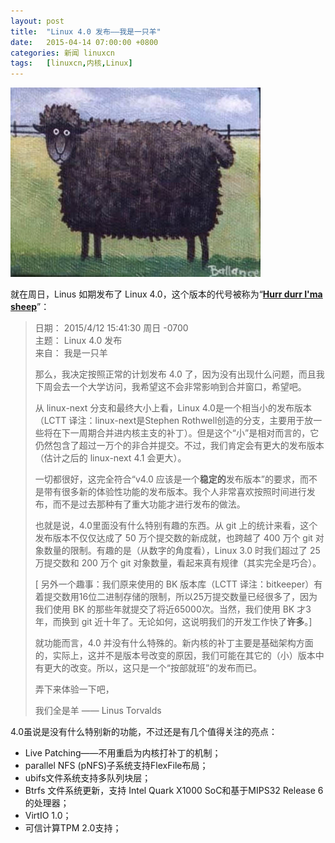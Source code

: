 ```yaml
---
layout: post
title:	"Linux 4.0 发布——我是一只羊"
date:	2015-04-14 07:00:00 +0800 
categories:	新闻 linuxcn 
tags:	[linuxcn,内核,Linux]
---
```



![](/Asserts/Images/album/201504/13/225922hlubukzpd9n7k1ab.jpg)


就在周日，Linus 如期发布了 Linux 4.0，这个版本的代号被称为“**[Hurr durr I'ma sheep](https://imasheep.hurrdurr.org/)**”：



> 
> 日期： 2015/4/12 15:41:30 周日 -0700  
> 主题： Linux 4.0 发布  
> 来自： 我是一只羊
> 
> 
>   
> 那么，我决定按照正常的计划发布 4.0 了，因为没有出现什么问题，而且我下周会去一个大学访问，我希望这不会非常影响到合并窗口，希望吧。
> 
> 
> 从 linux-next 分支和最终大小上看，Linux 4.0是一个相当小的发布版本（LCTT 译注：linux-next是Stephen Rothwell创造的分支，主要用于放一些将在下一周期合并进内核主支的补丁）。但是这个“小”是相对而言的，它仍然包含了超过一万个的非合并提交。不过，我们肯定会有更大的发布版本（估计之后的 linux-next 4.1 会更大）。
> 
> 
> 一切都很好，这完全符合“v4.0 应该是一个**稳定的**发布版本”的要求，而不是带有很多新的体验性功能的发布版本。我个人非常喜欢按照时间进行发布，而不是过去那种有了重大功能才进行发布的做法。
> 
> 
> 也就是说，4.0里面没有什么特别有趣的东西。从 git 上的统计来看，这个发布版本不仅仅达成了 50 万个提交数的新成就，也跨越了 400 万个 git 对象数量的限制。有趣的是（从数字的角度看），Linux 3.0 时我们超过了 25 万提交数和 200 万个 git 对象数量，看起来真有规律（其实完全是巧合）。
> 
> 
> [ 另外一个趣事：我们原来使用的 BK 版本库（LCTT 译注：bitkeeper）有着提交数用16位二进制存储的限制，所以25万提交数量已经很多了，因为我们使用 BK 的那些年就提交了将近65000次。当然，我们使用 BK 才3年，而换到 git 近十年了。无论如何，这说明我们的开发工作快了**许多**。]
> 
> 
> 就功能而言，4.0 并没有什么特殊的。新内核的补丁主要是基础架构方面的，实际上，这并不是版本号改变的原因，我们可能在其它的（小）版本中有更大的改变。所以，这只是一个“按部就班”的发布而已。
> 
> 
> 弄下来体验一下吧，
> 
> 
> 我们全是羊 —— Linus Torvalds 
> 
> 
> 


4.0虽说是没有什么特别新的功能，不过还是有几个值得关注的亮点：


* Live Patching——不用重启为内核打补丁的机制；
* parallel NFS (pNFS)子系统支持FlexFile布局；
* ubifs文件系统支持多队列块层；
* Btrfs 文件系统更新，支持 Intel Quark X1000 SoC和基于MIPS32 Release 6的处理器；
* VirtIO 1.0；
* 可信计算TPM 2.0支持；
